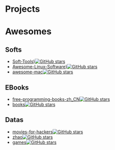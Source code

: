 
# Projects


# Awesomes

## Softs
- [Soft-Tools](https://github.com/skyseraph/Soft-Tools))[![GitHub stars](https://img.shields.io/github/stars/skyseraph/Soft-Tools.svg?style=social&label=Star)](https://github.com/skyseraph/Soft-Tools)
- [Awesome-Linux-Software](https://github.com/LewisVo/Awesome-Linux-Software))[![GitHub stars](https://img.shields.io/github/stars/LewisVo/Awesome-Linux-Software.svg?style=social&label=Star)](https://github.com/LewisVo/Awesome-Linux-Software)
- [awesome-mac](https://github.com/jaywcjlove/awesome-mac)[![GitHub stars](https://img.shields.io/github/stars/jaywcjlove/awesome-mac.svg?style=social&label=Star)](https://github.com/jaywcjlove/awesome-mac)

## EBooks
- [free-programming-books-zh_CN](https://github.com/justjavac/free-programming-books-zh_CN)[![GitHub stars](https://img.shields.io/github/stars/justjavac/free-programming-books-zh_CN.svg?style=social&label=Star)](https://github.com/justjavac/free-programming-books-zh_CN)
- [books](https://github.com/programthink/books)[![GitHub stars](https://img.shields.io/github/stars/programthink/books.svg?style=social&label=Star)](https://github.com/programthink/books)

## Datas
- [movies-for-hackers](https://github.com/k4m4/movies-for-hackers)[![GitHub stars](https://img.shields.io/github/stars/k4m4/movies-for-hackers.svg?style=social&label=Star)](https://github.com/k4m4/movies-for-hackers)
- [zhao](https://github.com/programthink/zhao)[![GitHub stars](https://img.shields.io/github/stars/programthink/zhao.svg?style=social&label=Star)](https://github.com/programthink/zhao)
- [games](https://github.com/leereilly/games)[![GitHub stars](https://img.shields.io/github/stars/leereilly/games.svg?style=social&label=Star)](https://github.com/leereilly/games)

